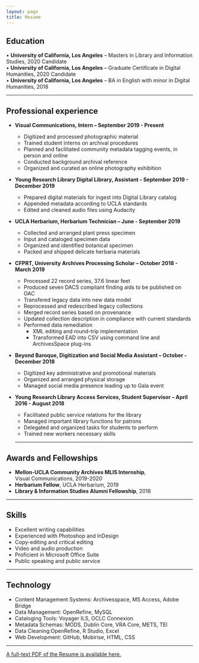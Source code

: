 ```yaml
---
layout: page
title: Resume
---
```


## Education

• **University of California, Los Angeles** – Masters in Library and Information Studies, 2020 Candidate  
• **University of California, Los Angeles** –  Graduate Certificate in Digital Humanities, 2020 Candidate  
• **University of California, Los Angeles** – BA in English with minor in Digital Humanities, 2018  

---
## Professional experience

- **Visual Communications, Intern – September 2019 - Present**  
  - Digitized and processed photographic material  
  - Trained student interns on archival procedures  
  - Planned and facilitated community metadata tagging events, in person and online  
  - Conducted background archival reference  
  - Organized and curated an online photography exhibition  

- **Young Research Library Digital Library, Assistant - September 2019 - December 2019**  
  - Prepared digital materials for ingest into Digital Library catalog  
  - Appended metadata according to UCLA standards  
  - Edited and cleaned audio files using Audacity  

- **UCLA Herbarium, Herbarium Technician – June - September 2019**  
  - Collected and arranged plant press specimen  
  - Input and cataloged specimen data  
  - Organized and identified botanical specimen  
  - Packed and shipped delicate herbaria materials  

- **CFPRT, University Archives Processing Scholar – October 2018 - March 2019**
  - Processed 22 record series, 37.6 linear feet  
  - Produced seven DACS compliant finding aids to be published on OAC  
  - Transfered legacy data into new data model  
  - Reprocessed and redescribed legacy collections  
  - Merged record series based on provenance  
  - Updated collection description in compliance with current standards  
  - Performed data remediation  
    - XML editing and round-trip implementation  
    - Transformed EAD into CSV using command line and ArchivesSpace plug-ins  

- **Beyond Baroque, Digitization and Social Media Assistant – October - December 2018**  
  - Digitized key administrative and promotional materials  
  - Organized and arranged physical storage  
  - Managed social media presence leading up to Gala event  

- **Young Research Library Access Services, Student Supervisor – April 2016 - August 2018**  
  - Facilitated public service relations for the library  
  - Managed important library functions for patrons  
  - Delegated and organized tasks for students to perform  
  - Trained new workers necessary skills  

  ---
## Awards and Fellowships

- **Mellon-UCLA Community Archives MLIS Internship**,  
     Visual Communications, 2019-2020  
- **Herbarium Fellow**, UCLA Herbarium, 2019  
- **Library & Information Studies Alumni Fellowship**, 2018  

---
## Skills

- Excellent writing capabilities  
- Experienced with Photoshop and InDesign  
- Copy-editing and critical editing  
- Video and audio production  
- Proficient in Microsoft Office Suite  
- Public speaking and public service  

---
## Technology

- Content Management Systems: Archivesspace, MS Access, Adobe Bridge  
- Data Management: OpenRefine, MySQL  
- Cataloging Tools: Voyager ILS, OCLC Connexion  
- Metadata Schemas: MODS, Dublin Core, VRA Core, METS, TEI  
- Data Cleaning:OpenRefine, R Studio, Excel  
- Web Development: GitHub, Mobirise, HTML, CSS  

---
[A full-text PDF of the Resume is available here.](Resume_Karlsson.pdf)
